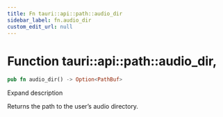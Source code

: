 ```yaml
---
title: Fn tauri::api::path::audio_dir
sidebar_label: fn.audio_dir
custom_edit_url: null
---
```


  # Function tauri::api::path::audio_dir,

```rs
pub fn audio_dir() -> Option<PathBuf>
```

Expand description

Returns the path to the user’s audio directory.
  